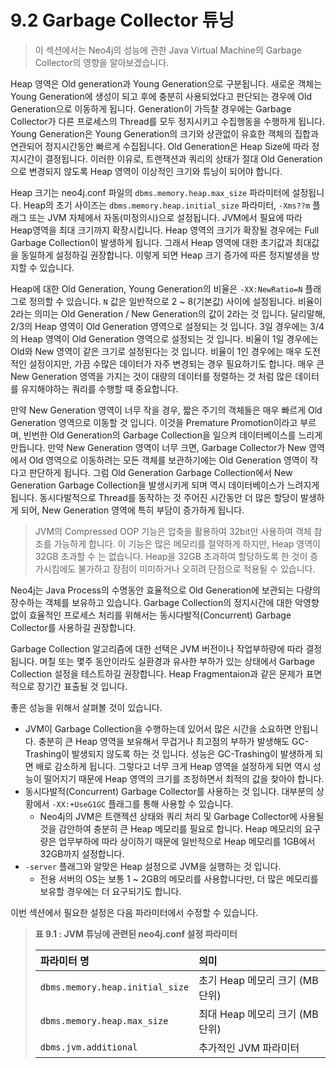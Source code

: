 # 9.2 Garbage Collector 튜닝

> 이 섹션에서는 Neo4j의 성능에 관한 Java Virtual Machine의 Garbage Collector의 영향을 알아보겠습니다.

Heap 영역은 Old generation과 Young Generation으로 구분됩니다. 새로운 객체는 Young Generation에 생성이 되고 후에 충분히 사용되었다고 판단되는 경우에 Old Generation으로 이동하게 됩니다. Generation이 가득찰 경우에는 Garbage Collector가 다른 프로세스의 Thread를 모두 정지시키고 수집행동을 수행하게 됩니다. Young Generation은 Young Generation의 크기와 상관없이 유효한 객체의 집합과 연관되어 정지시간동안 빠르게 수집됩니다. Old Generation은 Heap Size에 따라 정지시간이 결정됩니다. 이러한 이유로, 트랜잭션과 쿼리의 상태가 절대 Old Generation으로 변경되지 않도록 Heap 영역이 이상적인 크기와 튜닝이 되어야 합니다.

Heap 크기는 neo4j.conf 파일의 `dbms.memory.heap.max_size` 파라미터에 설정됩니다. Heap의 초기 사이즈는 `dbms.memory.heap.initial_size` 파라미터, `-Xms??m` 플래그 또는 JVM 자체에서 자동\(미정의시\)으로 설정됩니다. JVM에서 필요에 따라 Heap영역을 최대 크기까지 확장시킵니다. Heap 영역의 크기가 확장될 경우에는 Full Garbage Collection이 발생하게 됩니다. 그래서 Heap 영역에 대한 초기값과 최대값을 동일하게 설정하길 권장합니다. 이렇게 되면 Heap 크기 증가에 따른 정지발생을 방지할 수 있습니다.

Heap에 대한 Old Generation, Young Generation의 비율은 `-XX:NewRatio=N` 플래그로 정의할 수 있습니다. `N` 값은 일반적으로 2 ~ 8\(기본값\) 사이에 설정됩니다. 비율이 2라는 의미는 Old Generation / New Generation의 값이 2라는 것 입니다. 달리말해, 2/3의 Heap 영역이 Old Generation 영역으로 설정되는 것 입니다. 3일 경우에는 3/4의 Heap 영역이 Old Generation 영역으로 설정되는 것 입니다. 비율이 1일 경우에는 Old와 New 영역이 같은 크기로 설정된다는 것 입니다. 비율이 1인 경우에는 매우 도전적인 설정이지만, 가끔 수많은 데이터가 자주 변경되는 경우 필요하기도 합니다. 매우 큰 New Generation 영역을 가지는 것이 대량의 데이터를 정렬하는 것 처럼 많은 데이터를 유지해야하는 쿼리를 수행할 때 중요합니다. 

만약 New Generation 영역이 너무 작을 경우, 짧은 주기의 객체들은 매우 빠르게 Old Generation 영역으로 이동할 것 입니다. 이것을 Premature Promotion이라고 부르며, 빈번한 Old Generation의 Garbage Collection을 일으켜 데이터베이스를 느리게 만듭니다. 만약 New Generation 영역이 너무 크면, Garbage Collector가 New 영역에서 Old 영역으로 이동하려는 모든 객체를 보관하기에는 Old Generation 영역이 작다고 판단하게 됩니다. 그럼 Old Generation Garbage Collection에서 New Generation Garbage Collection을 발생시키게 되며 역시 데이터베이스가 느려지게 됩니다. 동시다발적으로 Thread를 동작하는 것 주어진 시간동안 더 많은 할당이 발생하게 되어, New Generation 영역에 특히 부담이 증가하게 됩니다.

> JVM의 Compressed OOP 기능은 압축을 활용하여 32bit만 사용하여 객체 참조를 가능하게 합니다. 이 기능은 많은 메모리를 절약하게 하지만, Heap 영역이 32GB 초과할 수 는 없습니다. Heap을 32GB 초과하여 할당하도록 한 것이 증가시킴에도 불가하고 장점이 미미하거나 오히려 단점으로 적용될 수 있습니다.

Neo4j는 Java Process의 수명동안 효율적으로 Old Generation에 보관되는 다량의 장수하는 객체를 보유하고 있습니다. Garbage Collection의 정지시간에 대한 악영향없이 효율적인 프로세스 처리를 위해서는 동시다발적\(Concurrent\) Garbage Collector를 사용하길 권장합니다.

Garbage Collection 알고리즘에 대한 선택은 JVM 버전이나 작업부하량에 따라 결정됩니다. 며칠 또는 몇주 동안이라도 실환경과 유사한 부하가 있는 상태에서 Garbage Collection 설정을 테스트하길 권장합니다. Heap Fragmentaion과 같은 문제가 표면적으로 장기간 표출될 것 입니다.

좋은 성능을 위해서 살펴볼 것이 있습니다.

* JVM이 Garbage Collection을 수행하는데 있어서 많은 시간을 소요하면 안됩니다. 충분히 큰 Heap 영역을 보유해서 무겁거나 최고점의 부하가 발생해도 GC-Trashing이 발생되지 않도록 하는 것 입니다. 성능은 GC-Trashing이 발생하게 되면 배로 감소하게 됩니다. 그렇다고 너무 크게 Heap 영역을 설정하게 되면 역시 성능이 떨어지기 때문에 Heap 영역의 크기를 조정하면서 최적의 값을 찾아야 합니다.
* 동시다발적\(Concurrent\) Garbage Collector를 사용하는 것 입니다. 대부분의 상황에서 `-XX:+UseG1GC` 플래그를 통해 사용할 수 있습니다.
  * Neo4j의 JVM은 트랜젝션 상태와 쿼리 처리 및 Garbage Collector에 사용될 것을 감안하여 충분히 큰 Heap 메모리를 필요로 합니다. Heap 메모리의 요구량은 업무부하에 따라 상이하기 때문에 일반적으로 Heap 메모리를 1GB에서 32GB까지 설정합니다.
* `-server` 플래그와 알맞은 Heap 설정으로 JVM을 실행하는 것 입니다.
  * 전용 서버의 OS는 보통 1 ~ 2GB의 메모리를 사용합니다만, 더 많은 메모리를 보유할 경우에는 더 요구되기도 합니다.

이번 섹션에서 필요한 설정은 다음 파라미터에서 수정할 수 있습니다.

> **표 9.1 : JVM 튜닝에 관련된 neo4j.conf 설정 파라미터**
>
> | 파라미터 명 | 의미 |
> | :--- | :--- |
> | `dbms.memory.heap.initial_size` | 초기 Heap 메모리 크기 \(MB 단위\) |
> | `dbms.memory.heap.max_size` | 최대 Heap 메모리 크기 \(MB 단위\) |
> | `dbms.jvm.additional` | 추가적인 JVM 파라미터 |



